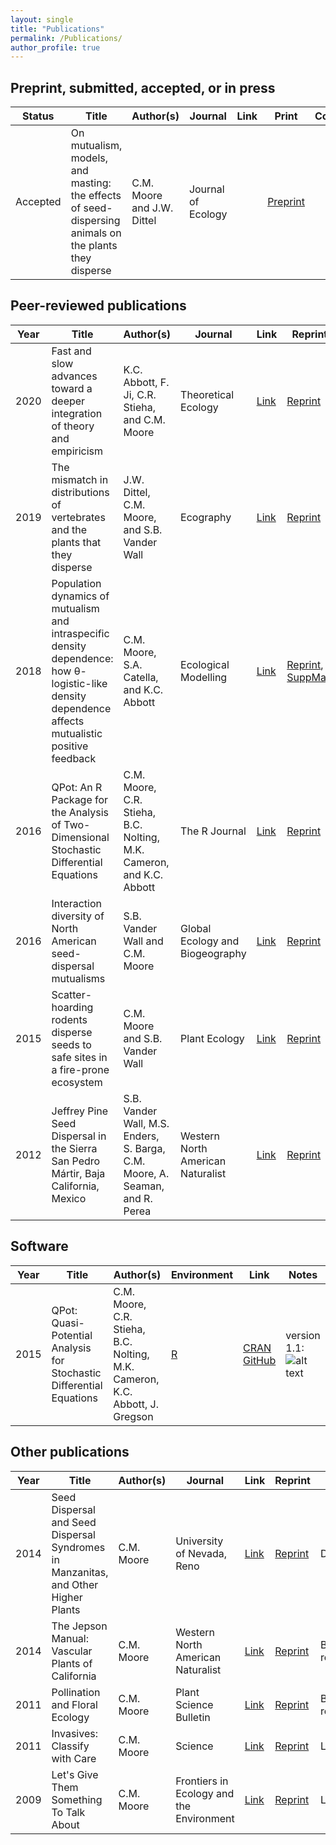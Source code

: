 ```yaml
---
layout: single
title: "Publications"
permalink: /Publications/
author_profile: true
---
```

## Preprint, submitted, accepted, or in press

| **Status**  | **Title**  | **Author(s)**  | **Journal**  | **Link**  | **Print**  | **Code**  | **Data**  | **Notes**  |
|-------------|------------|-------------|--------------|-----------|------------|-----------|-----------|------------|
| Accepted   | On mutualism, models, and masting: the effects of seed-dispersing animals on the plants they disperse | C.M. Moore and J.W. Dittel | Journal of Ecology || [Preprint](/Publications/reprints/Abbott_et_al._2020.pdf)||||

## Peer-reviewed publications

| **Year**  | **Title**  | **Author(s)**  | **Journal**  | **Link**     | **Reprint**  | **Code**  | **Data**  |
|-----------|------------|----------------|--------------|--------------|-----------|-----------|-----------|
| 2020 | Fast and slow advances toward a deeper integration of theory and empiricism | K.C. Abbott, F. Ji, C.R. Stieha, and C.M. Moore | Theoretical Ecology | [Link](https://link.springer.com/article/10.1007/s12080-019-00441-x) | [Reprint](/Publications/reprints/Abbott_et_al._2020.pdf) |||
| 2019 | The mismatch in distributions of vertebrates and the plants that they disperse |  J.W. Dittel, C.M. Moore, and S.B. Vander Wall | Ecography  |  [Link](https://onlinelibrary.wiley.com/doi/10.1111/ecog.03876) | [Reprint](/Publications/reprints/Dittel_et_al_2019.pdf)  | [Link](https://github.com/dispersing/SpatialRandomizations) | [Data](https://datadryad.org/resource/doi:10.5061/dryad.cp39t21) |
| 2018 | Population dynamics of mutualism and intraspecific density dependence: how &theta;-logistic-like density dependence affects mutualistic positive feedback |  C.M. Moore, S.A. Catella, and K.C. Abbott | Ecological Modelling  | [Link](https://www.sciencedirect.com/science/article/pii/S0304380017304775) | [Reprint](/Publications/reprints/Moore_et_al._2018.pdf), [SuppMatt](/Publications/reprints/Moore_et_al._2018_SuppMat.pdf) | [Link](https://github.com/dispersing/Mutualism-NonlinearDensityDependence) | |
| 2016 | QPot: An R Package for the Analysis of Two-Dimensional Stochastic Differential Equations   |  C.M. Moore, C.R. Stieha, B.C. Nolting, M.K. Cameron, and K.C. Abbott | The R Journal  |  [Link](https://journal.r-project.org/archive/2016-2/moore-stieha-nolting-etal.pdf) | [Reprint](/Publications/reprints/Moore_et_al._2016.pdf)  | [CRAN](https://cran.r-project.org/package=QPot), [GitHub](https://github.com/bmarkslash7/QPot)  |   |
| 2016 | Interaction diversity of North American seed-dispersal mutualisms   | S.B. Vander Wall and C.M. Moore  | Global Ecology and Biogeography   | [Link](http://onlinelibrary.wiley.com/doi/10.1111/geb.12502/full)   | [Reprint](/Publications/reprints/Vander_Wall_and_Moore_2016.pdf)   |   |   |
| 2015 | Scatter-hoarding rodents disperse seeds to safe sites in a fire-prone ecosystem	| C.M. Moore and S.B. Vander Wall	 | Plant Ecology	 | [Link](http://link.springer.com/article/10.1007/s11258-015-0497-1)  | [Reprint](/Publications/reprints/Moore_and_Vander_Wall_2015.pdf)  | [Link](https://github.com/dispersing/2DKernSim)  |   |
| 2012 | Jeffrey Pine Seed Dispersal in the Sierra San Pedro M&aacute;rtir, Baja California, Mexico	  | S.B. Vander Wall, M.S. Enders, S. Barga, C.M. Moore, A. Seaman, and R. Perea	  | Western North American Naturalist	  | [Link](http://scholarsarchive.byu.edu/wnan/vol72/iss4/9/)  | [Reprint](/Publications/reprints/Vander_Wall_et_al._2012.pdf)  |   |

## Software

| **Year**  | **Title**  | **Author(s)**  | **Environment**  | **Link**  | **Notes**  |
|-----------|------------|----------------|------------------|-----------|------------|
| 2015 | QPot: Quasi-Potential Analysis for Stochastic Differential Equations	 | C.M. Moore, C.R. Stieha, B.C. Nolting, M.K. Cameron, K.C. Abbott, J. Gregson | [R](https://www.r-project.org/) | [CRAN](https://cran.r-project.org/web/packages/QPot/index.html) [GitHub](https://github.com/bmarkslash7/QPot) | version 1.1: ![alt text](https://cranlogs.r-pkg.org/badges/grand-total/QPot "Badge") |


## Other publications

| **Year**  | **Title**  | **Author(s)**  | **Journal**  | **Link**  | **Reprint** | **Notes**  |
|-----------|------------|----------------|--------------|--------------|----------|-----------|
| 2014 | Seed Dispersal and Seed Dispersal Syndromes in Manzanitas, and Other Higher Plants	 | C.M. Moore	 | University of Nevada, Reno	 | [Link](http://gradworks.umi.com/36/26/3626102.html) | [Reprint](/Publications/reprints/Moore_2014_Dissertation.pdf) | Dissertation |
| 2014 | The Jepson Manual: Vascular Plants of California	 | C.M. Moore	 | Western North American Naturalist	 | [Link](http://scholarsarchive.byu.edu/wnan/vol74/iss1/16/) | [Reprint](/Publications/reprints/Moore_2014.pdf) | Book review |
| 2011 | Pollination and Floral Ecology	 | C.M. Moore	 | Plant Science Bulletin	 | [Link](http://www.botany.org/PlantScienceBulletin/PSB-2011-57-4.pdf) | [Reprint](/Publications/reprints/Moore_2011_PSB.pdf) | Book review |
| 2011 | Invasives: Classify with Care	 | C.M. Moore	 | Science	 | [Link](http://www.sciencemag.org/content/333/6045/936.2) | [Reprint](/Publications/reprints/Moore_2011.pdf) | Letter |
| 2009 | Let's Give Them Something To Talk About	| C.M. Moore	 | Frontiers in Ecology and the Environment	 | [Link](http://www.esajournals.org/doi/abs/10.1890/1540-9295-7.9.501) | [Reprint](/Publications/reprints/Moore_and_Forister_2009.pdf) | Letter |
